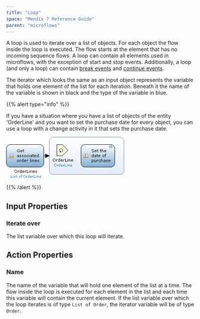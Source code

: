 ```yaml
---
title: "Loop"
space: "Mendix 7 Reference Guide"
parent: "microflows"
---
```



A loop is used to iterate over a list of objects. For each object the flow inside the loop is executed. The flow starts at the element that has no incoming sequence flows. A loop can contain all elements used in microflows, with the exception of start and stop events. Additionally, a loop (and only a loop) can contain [break events](break-event) and [continue events](continue-event).

The iterator which looks the same as an input object represents the variable that holds one element of the list for each iteration. Beneath it the name of the variable is shown in black and the type of the variable in blue.

{{% alert type="info" %}}

If you have a situation where you have a list of objects of the entity 'OrderLine' and you want to set the purchase date for every object, you can use a loop with a change activity in it that sets the purchase date.

![](attachments/819203/917942.png)

{{% /alert %}}

## Input Properties

### Iterate over

The list variable over which this loop will iterate.

## Action Properties

### Name

The name of the variable that will hold one element of the list at a time. The flow inside the loop is executed for each element in the list and each time this variable will contain the current element. If the list variable over which the loop iterates is of type `List of Order`, the iterator variable will be of type `Order`.
